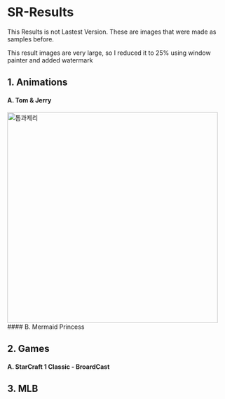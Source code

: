 # SR-Results
This Results is not Lastest Version. These are images that were made as samples before.

This result images are very large, so I reduced it to 25% using window painter and added watermark

## 1. Animations
####   A. Tom & Jerry
<img width="480" alt="톰과제리" src="https://user-images.githubusercontent.com/24447550/100098189-085f2e80-2ea1-11eb-92c6-4c3011e9888f.png">
####   B. Mermaid Princess


## 2. Games
####   A. StarCraft 1 Classic - BroardCast  


## 3. MLB




